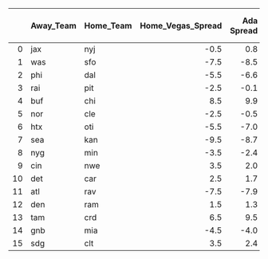 |    | Away_Team   | Home_Team   |   Home_Vegas_Spread |   Ada Spread |   XgBoost Spread |   Average Predicted Spread | Ada Pick   | XgBoost Pick   | Same Pick?   | Average Pick   |
|---:|:------------|:------------|--------------------:|-------------:|-----------------:|---------------------------:|:-----------|:---------------|:-------------|:---------------|
|  0 | jax         | nyj         |                -0.5 |          0.8 |             -0.8 |                       -0.0 | jax        | nyj            | No           | jax            |
|  1 | was         | sfo         |                -7.5 |         -8.5 |             -8.2 |                       -8.4 | sfo        | sfo            | Yes          | sfo            |
|  2 | phi         | dal         |                -5.5 |         -6.6 |             -5.5 |                       -6.1 | dal        | dal            | Yes          | dal            |
|  3 | rai         | pit         |                -2.5 |         -0.1 |             -2.3 |                       -1.2 | rai        | rai            | Yes          | rai            |
|  4 | buf         | chi         |                 8.5 |          9.9 |              8.5 |                        9.2 | buf        | chi            | No           | buf            |
|  5 | nor         | cle         |                -2.5 |         -0.5 |             -2.8 |                       -1.6 | nor        | cle            | No           | nor            |
|  6 | htx         | oti         |                -5.5 |         -7.0 |             -4.8 |                       -5.9 | oti        | htx            | No           | oti            |
|  7 | sea         | kan         |                -9.5 |         -8.7 |             -9.5 |                       -9.1 | sea        | kan            | No           | sea            |
|  8 | nyg         | min         |                -3.5 |         -2.4 |             -3.2 |                       -2.8 | nyg        | nyg            | Yes          | nyg            |
|  9 | cin         | nwe         |                 3.5 |          2.0 |              2.5 |                        2.3 | nwe        | nwe            | Yes          | nwe            |
| 10 | det         | car         |                 2.5 |          1.7 |              2.4 |                        2.0 | car        | car            | Yes          | car            |
| 11 | atl         | rav         |                -7.5 |         -7.9 |             -7.7 |                       -7.8 | rav        | rav            | Yes          | rav            |
| 12 | den         | ram         |                 1.5 |          1.3 |              1.8 |                        1.6 | ram        | den            | No           | den            |
| 13 | tam         | crd         |                 6.5 |          9.5 |              6.0 |                        7.7 | tam        | crd            | No           | tam            |
| 14 | gnb         | mia         |                -4.5 |         -4.0 |             -4.3 |                       -4.1 | gnb        | gnb            | Yes          | gnb            |
| 15 | sdg         | clt         |                 3.5 |          2.4 |              3.8 |                        3.1 | clt        | sdg            | No           | clt            |